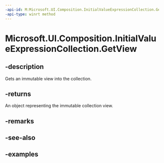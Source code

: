 ```yaml
---
-api-id: M:Microsoft.UI.Composition.InitialValueExpressionCollection.GetView
-api-type: winrt method
---
```


<!-- Method syntax.
public IMapView<string, string> InitialValueExpressionCollection.GetView()
-->

# Microsoft.UI.Composition.InitialValueExpressionCollection.GetView

## -description

Gets an immutable view into the collection.

## -returns

An object representing the immutable collection view.

## -remarks

## -see-also

## -examples

